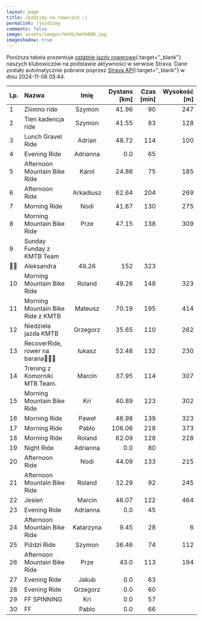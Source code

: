 ```yaml
---
layout: page
title: Jeździmy na rowerach :)
permalink: /jezdzimy
comments: false
image: assets/images/kmtb/kmtb008.jpg
imageshadow: true
---
```


Poniższa tabela prezentuje [ostatnie jazdy rowerowe](https://www.strava.com/clubs/336381){:target="_blank"} naszych klubowiczów na podstawie aktywności w serwisie Strava. Dane zostały automatycznie pobrane poprzez [Strava API](https://developers.strava.com/docs/reference/#api-Clubs-getClubActivitiesById){:target="_blank"} w dniu 2024-11-06 05:44.

Lp. | Nazwa | Imię | Dystans [km] | Czas [min] | Wysokość [m]
:--- | :--- | :---: | ---: | ---: | ---:
1|Ziiimno ride|Szymon|41.96|90|247
2|Tlen kadencja ride|Szymon|41.55|83|128
3|Lunch Gravel Ride|Adrian|48.72|114|100
4|Evening Ride|Adrianna|0.0|65|
5|Afternoon Mountain Bike Ride|Karol|24.86|75|185
6|Afternoon Ride|Arkadiusz|62.64|204|269
7|Morning Ride|Nodi|41.67|130|275
8|Morning Mountain Bike Ride|Prze|47.15|138|309
9|Sunday Funday z KMTB Team 
💚🖤|Aleksandra|49.26|152|323
10|Morning Mountain Bike Ride|Roland|49.26|148|323
11|Morning Mountain Bike Ride z KMTB|Mateusz|70.19|195|414
12|Niedziela jazda KMTB|Grzegorz|35.65|110|262
13|RecoverRide, rower na barana😵‍💫🤠|łukasz|52.48|132|230
14|Trening z Komorniki MTB Team.|Marcin|37.95|114|307
15|Morning Mountain Bike Ride|Kri|40.89|123|302
16|Morning Ride|Paweł|46.98|139|323
17|Morning Ride|Pablo|106.06|218|373
18|Morning Ride|Roland|62.09|128|228
19|Night Ride|Adrianna|0.0|80|
20|Afternoon Ride|Nodi|44.09|133|215
21|Afternoon Mountain Bike Ride|Roland|32.29|92|245
22|Jesień|Marcin|46.07|122|464
23|Evening Ride|Adrianna|0.0|45|
24|Afternoon Mountain Bike Ride|Katarzyna|9.45|28|6
25|Piździ Ride|Szymon|36.46|74|112
26|Afternoon Mountain Bike Ride|Prze|43.0|113|194
27|Evening Ride|Jakub|0.0|63|
28|Evening Ride|Grzegorz|0.0|60|
29|FF SPINNING|Kri|0.0|57|
30|FF|Pablo|0.0|66|
